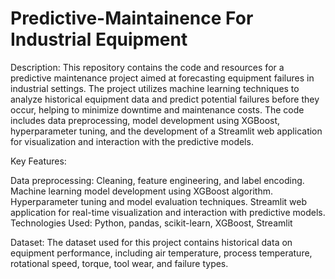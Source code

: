 # Predictive-Maintainence For Industrial Equipment
Description:
This repository contains the code and resources for a predictive maintenance project aimed at forecasting equipment failures in industrial settings. The project utilizes machine learning techniques to analyze historical equipment data and predict potential failures before they occur, helping to minimize downtime and maintenance costs. The code includes data preprocessing, model development using XGBoost, hyperparameter tuning, and the development of a Streamlit web application for visualization and interaction with the predictive models.

Key Features:

Data preprocessing: Cleaning, feature engineering, and label encoding.
Machine learning model development using XGBoost algorithm.
Hyperparameter tuning and model evaluation techniques.
Streamlit web application for real-time visualization and interaction with predictive models.
Technologies Used:
Python, pandas, scikit-learn, XGBoost, Streamlit

Dataset:
The dataset used for this project contains historical data on equipment performance, including air temperature, process temperature, rotational speed, torque, tool wear, and failure types.
